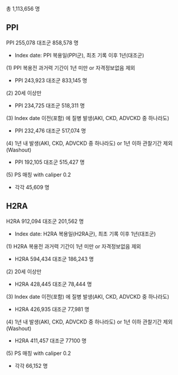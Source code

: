 총 1,113,656 명

## PPI
PPI 255,078 대조군 858,578 명 
- Index date: PPI 복용일(PPI군), 최초 기록 이후 1년(대조군)

(1) PPI 복용전 과거력 기간이 1년 미만 or 자격정보없음 제외
- PPI 243,923 대조군 833,145 명

(2) 20세 이상만
- PPI 234,725 대조군 518,311 명  

(3) Index date 이전(포함) 에 질병 발생(AKI, CKD, ADVCKD 중 하나라도)
- PPI 232,476 대조군 517,074 명 

(4) 1년 내 발생(AKI, CKD, ADVCKD 중 하나라도) or 1년 이하 관찰기간 제외 (Washout)
- PPI 192,105 대조군 515,427 명

(5) PS 매칭 with caliper 0.2
- 각각 45,609 명

## H2RA
H2RA 912,094 대조군 201,562 명
- Index date: H2RA 복용일(H2RA군), 최초 기록 이후 1년(대조군)

(1) H2RA 복용전 과거력 기간이 1년 미만 or 자격정보없음 제외
- H2RA 594,434 대조군 186,243 명

(2) 20세 이상만
- H2RA 428,445 대조군 78,444 명  

(3) Index date 이전(포함) 에 질병 발생(AKI, CKD, ADVCKD 중 하나라도)
- H2RA 426,935 대조군 77,981 명 

(4) 1년 내 발생(AKI, CKD, ADVCKD 중 하나라도) or 1년 이하 관찰기간 제외 (Washout)
- H2RA 411,457 대조군 77100 명

(5) PS 매칭 with caliper 0.2
- 각각 66,152 명